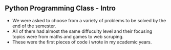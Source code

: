 ## Python Programming Class - Intro

*  We were asked to choose from a variety of problems to be solved by the end of the semester.
*  All of them had almost the same diffuculty level and their focusing topics were from maths and games to web scruping.
*  These were the first pieces of code i wrote in my academic years.
